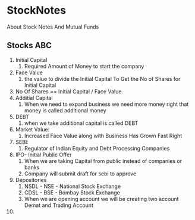 # StockNotes
About Stock Notes And Mutual Funds

## Stocks ABC

1. Initial Capital
   1. Required Amount of Money to start the company
2. Face Value
   1. the value to divide the Initial Capital To Get the No of Shares for Initial Capital
3. No Of Shares == Initial Capital / Face Value
4. Additial Capital 
   1. When we need to expand business we need more money right that money is called additional money
5. DEBT 
   1. when we take additional capital is called DEBT
6. Market Value:
   1. Increased Face Value along with Business Has Grown Fast Right
7. SEBI:
   1. Regulator of Indian Equity and Debt Processing Companies
8. IPO- Initial Public Offer
   1. When we are taking Capital from public instead of companies or banks 
   2. Company will submit draft for sebi to approve
9. Depositories
   1. NSDL - NSE - National Stock Exchange
   2. CDSL - BSE - Bombay Stock Exchange
   3. When we are opening account we will be creating two account Demat and Trading Account
10. 
